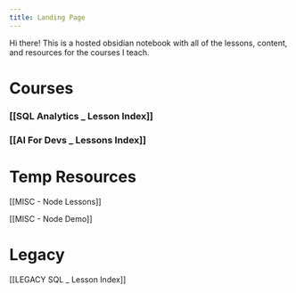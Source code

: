 ```yaml
---
title: Landing Page
---
```

Hi there! This is a hosted obsidian notebook with all of the lessons, content, and resources for the courses I teach.

# Courses

### [[SQL Analytics _ Lesson Index]]

### [[AI For Devs _ Lessons Index]]


# Temp Resources

[[MISC - Node Lessons]]

[[MISC - Node Demo]]


# Legacy

[[LEGACY SQL _ Lesson Index]]
